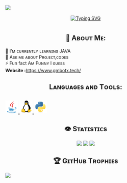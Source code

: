 [![](https://visitcount.itsvg.in/api?id=brokengg4&icon=3&color=0)](https://visitcount.itsvg.in)
<p align="center">
<a href="https://git.io/typing-svg"><img src="https://readme-typing-svg.demolab.com?font=Fira+Code&duration=2500&pause=300&color=00D13B&center=true&vCenter=true&width=750&height=80&lines=I'm+a+FullSatck+Developer+%F0%9F%A7%A1;I'm+a+simple+human+passionate+about+programming+%F0%9F%92%BB;Always+learning+new+things" alt="Typing SVG" /></a>



# <h2 align="center">💫 Aʙᴏᴜᴛ Mᴇ:
🎈 I’ᴍ ᴄᴜʀʀᴇɴᴛʟʏ ʟᴇᴀʀɴɪɴɢ JAVA<br>💬 Asᴋ ᴍᴇ ᴀʙᴏᴜᴛ Pʀᴏᴊᴇᴄᴛ,ᴄᴏᴅᴇs<br>⚡ Fun fact Aᴍ Fᴜɴɴʏ I ɢᴜᴇss<br><b>Website :</b>https://www.gmbotx.tech/


<h2 align="center">Lᴀɴɢᴜᴀɢᴇs ᴀɴᴅ Tᴏᴏʟs:</h3>
<h2 align="center"><p align="left"> <a href="https://www.java.com" target="_blank" rel="noreferrer"> <img src="https://raw.githubusercontent.com/devicons/devicon/master/icons/java/java-original.svg" alt="java" width="40" height="40"/> </a> <a href="https://www.linux.org/" target="_blank" rel="noreferrer"> <img src="https://raw.githubusercontent.com/devicons/devicon/master/icons/linux/linux-original.svg" alt="linux" width="40" height="40"/> </a> <a href="https://www.python.org" target="_blank" rel="noreferrer"> <img src="https://raw.githubusercontent.com/devicons/devicon/master/icons/python/python-original.svg" alt="python" width="40" height="40"/> </a> </p>


<h2 align="center">👁 Sᴛᴀᴛɪsᴛɪᴄs</h2>

<p align="center">
  <img height="50%" width="auto" src ="https://github-readme-stats.vercel.app/api?username=brokengg4&show_icons=true&count_private=true&theme=material-palenight&hide_border=true&hide=issues,contribs&bg_color=00000000">
  <img height="50%" width="auto" src ="https://github-readme-stats.vercel.app/api/top-langs/?username=brokengg4&layout=compact&hide_border=true&theme=material-palenight&bg_color=00000000&langs_count=6&hide=jupyter%20notebook,tex,css,php&exclude_repo=Pacman-AI">
  <img src ="https://github-readme-streak-stats.herokuapp.com?user=brokengg4&theme=material-palenight&hide_border=true&background=FFFFFF00">
</p>

## <h2 align="center"> 🏆 GɪᴛHᴜʙ Tʀᴏᴘʜɪᴇs </h2>
![](https://github-profile-trophy.vercel.app/?username=brokengg4&theme=radical&no-frame=false&no-bg=false&margin-w=4)









  
